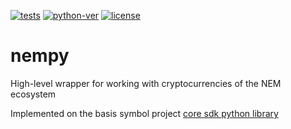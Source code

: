 [![tests](https://github.com/DENjjA/nempy/actions/workflows/main.yml/badge.svg)](https://github.com/DENjjA/nempy/actions/workflows/main.yml)
[![python-ver](https://github.com/DENjjA/nempy/blob/dev/.github/badges/python-version.svg)](https://www.python.org/)
[![license](https://github.com/DENjjA/nempy/blob/dev/.github/badges/license.svg)](https://github.com/DENjjA/nempy/blob/dev/LICENSE)

# nempy
High-level wrapper for working with cryptocurrencies of the NEM ecosystem

Implemented on the basis symbol project [core sdk python library](https://github.com/symbol/symbol-sdk-core-python)

